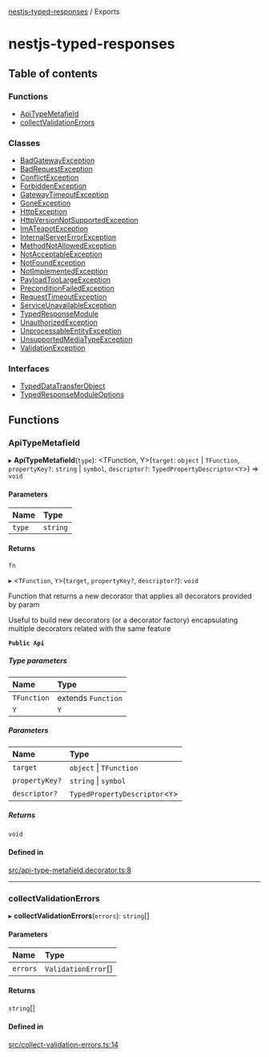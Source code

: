 [nestjs-typed-responses](README.md) / Exports

# nestjs-typed-responses

## Table of contents

### Functions

- [ApiTypeMetafield](modules.md#apitypemetafield)
- [collectValidationErrors](modules.md#collectvalidationerrors)

### Classes

- [BadGatewayException](classes/BadGatewayException.md)
- [BadRequestException](classes/BadRequestException.md)
- [ConflictException](classes/ConflictException.md)
- [ForbiddenException](classes/ForbiddenException.md)
- [GatewayTimeoutException](classes/GatewayTimeoutException.md)
- [GoneException](classes/GoneException.md)
- [HttpException](classes/HttpException.md)
- [HttpVersionNotSupportedException](classes/HttpVersionNotSupportedException.md)
- [ImATeapotException](classes/ImATeapotException.md)
- [InternalServerErrorException](classes/InternalServerErrorException.md)
- [MethodNotAllowedException](classes/MethodNotAllowedException.md)
- [NotAcceptableException](classes/NotAcceptableException.md)
- [NotFoundException](classes/NotFoundException.md)
- [NotImplementedException](classes/NotImplementedException.md)
- [PayloadTooLargeException](classes/PayloadTooLargeException.md)
- [PreconditionFailedException](classes/PreconditionFailedException.md)
- [RequestTimeoutException](classes/RequestTimeoutException.md)
- [ServiceUnavailableException](classes/ServiceUnavailableException.md)
- [TypedResponseModule](classes/TypedResponseModule.md)
- [UnauthorizedException](classes/UnauthorizedException.md)
- [UnprocessableEntityException](classes/UnprocessableEntityException.md)
- [UnsupportedMediaTypeException](classes/UnsupportedMediaTypeException.md)
- [ValidationException](classes/ValidationException.md)

### Interfaces

- [TypedDataTransferObject](interfaces/TypedDataTransferObject.md)
- [TypedResponseModuleOptions](interfaces/TypedResponseModuleOptions.md)

## Functions

### ApiTypeMetafield

▸ **ApiTypeMetafield**(`type`): <TFunction, Y\>(`target`: `object` \| `TFunction`, `propertyKey?`: `string` \| `symbol`, `descriptor?`: `TypedPropertyDescriptor`<`Y`\>) => `void`

#### Parameters

| Name | Type |
| :------ | :------ |
| `type` | `string` |

#### Returns

`fn`

▸ <`TFunction`, `Y`\>(`target`, `propertyKey?`, `descriptor?`): `void`

Function that returns a new decorator that applies all decorators provided by param

Useful to build new decorators (or a decorator factory) encapsulating multiple decorators related with the same feature

**`Public Api`**

##### Type parameters

| Name | Type |
| :------ | :------ |
| `TFunction` | extends `Function` |
| `Y` | `Y` |

##### Parameters

| Name | Type |
| :------ | :------ |
| `target` | `object` \| `TFunction` |
| `propertyKey?` | `string` \| `symbol` |
| `descriptor?` | `TypedPropertyDescriptor`<`Y`\> |

##### Returns

`void`

#### Defined in

[src/api-type-metafield.decorator.ts:8](https://github.com/igrek8/nestjs-typed-responses/blob/f5d28a2/src/api-type-metafield.decorator.ts#L8)

___

### collectValidationErrors

▸ **collectValidationErrors**(`errors`): `string`[]

#### Parameters

| Name | Type |
| :------ | :------ |
| `errors` | `ValidationError`[] |

#### Returns

`string`[]

#### Defined in

[src/collect-validation-errors.ts:14](https://github.com/igrek8/nestjs-typed-responses/blob/f5d28a2/src/collect-validation-errors.ts#L14)
